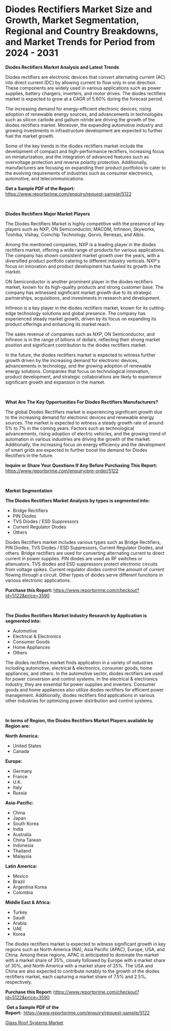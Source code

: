 <p><h1>Diodes Rectifiers Market Size and Growth, Market Segmentation, Regional and Country Breakdowns, and Market Trends for Period from 2024 -  2031</h1></p><p><strong>Diodes Rectifiers Market Analysis and Latest Trends</strong></p>
<p><p>Diodes rectifiers are electronic devices that convert alternating current (AC) into direct current (DC) by allowing current to flow only in one direction. These components are widely used in various applications such as power supplies, battery chargers, inverters, and motor drives. The diodes rectifiers market is expected to grow at a CAGR of 5.60% during the forecast period.</p><p>The increasing demand for energy-efficient electronic devices, rising adoption of renewable energy sources, and advancements in technologies such as silicon carbide and gallium nitride are driving the growth of the diodes rectifiers market. Moreover, the expanding automotive industry and growing investments in infrastructure development are expected to further fuel the market growth.</p><p>Some of the key trends in the diodes rectifiers market include the development of compact and high-performance rectifiers, increasing focus on miniaturization, and the integration of advanced features such as overvoltage protection and reverse polarity protection. Additionally, manufacturers are focusing on expanding their product portfolios to cater to the evolving requirements of industries such as consumer electronics, automotive, and telecommunications.</p></p>
<p><strong>Get a Sample PDF of the Report:&nbsp;</strong> <a href="https://www.reportprime.com/enquiry/request-sample/5122">https://www.reportprime.com/enquiry/request-sample/5122</a></p>
<p>&nbsp;</p>
<p><strong>Diodes Rectifiers Major Market Players</strong></p>
<p><p>The Diodes Rectifiers Market is highly competitive with the presence of key players such as NXP, ON Semiconductor, MACOM, Infineon, Skyworks, Toshiba, Vishay, Comchip Technology, Qorvo, Renesas, and Albis.</p><p>Among the mentioned companies, NXP is a leading player in the diodes rectifiers market, offering a wide range of products for various applications. The company has shown consistent market growth over the years, with a diversified product portfolio catering to different industry verticals. NXP's focus on innovation and product development has fueled its growth in the market.</p><p>ON Semiconductor is another prominent player in the diodes rectifiers market, known for its high-quality products and strong customer base. The company has witnessed significant market growth due to its strategic partnerships, acquisitions, and investments in research and development.</p><p>Infineon is a key player in the diodes rectifiers market, known for its cutting-edge technology solutions and global presence. The company has experienced steady market growth, driven by its focus on expanding its product offerings and enhancing its market reach.</p><p>The sales revenue of companies such as NXP, ON Semiconductor, and Infineon is in the range of billions of dollars, reflecting their strong market position and significant contribution to the diodes rectifiers market.</p><p>In the future, the diodes rectifiers market is expected to witness further growth driven by the increasing demand for electronic devices, advancements in technology, and the growing adoption of renewable energy solutions. Companies that focus on technological innovation, product development, and strategic collaborations are likely to experience significant growth and expansion in the market.</p></p>
<p>&nbsp;</p>
<p><strong>What Are The Key Opportunities For Diodes Rectifiers Manufacturers?</strong></p>
<p><p>The global Diodes Rectifiers market is experiencing significant growth due to the increasing demand for electronic devices and renewable energy sources. The market is expected to witness a steady growth rate of around 5% to 7% in the coming years. Factors such as technological advancements, rising adoption of electric vehicles, and the growing trend of automation in various industries are driving the growth of the market. Additionally, the increasing focus on energy efficiency and the development of smart grids are expected to further boost the demand for Diodes Rectifiers in the future.</p></p>
<p><strong>Inquire or Share Your Questions If Any Before Purchasing This Report:</strong> <a href="https://www.reportprime.com/enquiry/pre-order/5122">https://www.reportprime.com/enquiry/pre-order/5122</a></p>
<p>&nbsp;</p>
<p><strong>Market Segmentation</strong></p>
<p><strong>The Diodes Rectifiers Market Analysis by types is segmented into:</strong></p>
<p><ul><li>Bridge Rectifiers</li><li>PIN Diodes</li><li>TVS Diodes / ESD Suppressors</li><li>Current Regulator Diodes</li><li>Others</li></ul></p>
<p><p>Diodes Rectifiers market includes various types such as Bridge Rectifiers, PIN Diodes, TVS Diodes / ESD Suppressors, Current Regulator Diodes, and others. Bridge rectifiers are used for converting alternating current to direct current in power supplies. PIN diodes are used as RF switches or attenuators. TVS diodes and ESD suppressors protect electronic circuits from voltage spikes. Current regulator diodes control the amount of current flowing through a circuit. Other types of diodes serve different functions in various electronic applications.</p></p>
<p><strong>Purchase this Report:&nbsp;</strong><a href="https://www.reportprime.com/checkout?id=5122&price=3590">https://www.reportprime.com/checkout?id=5122&price=3590</a></p>
<p>&nbsp;</p>
<p><strong>The Diodes Rectifiers Market Industry Research by Application is segmented into:</strong></p>
<p><ul><li>Automotive</li><li>Electrical & Electronics</li><li>Consumer Goods</li><li>Home Appliances</li><li>Others</li></ul></p>
<p><p>The diodes rectifiers market finds application in a variety of industries including automotive, electrical & electronics, consumer goods, home appliances, and others. In the automotive sector, diodes rectifiers are used for power conversion and control systems. In the electrical & electronics industry, they are essential for power supplies and inverters. Consumer goods and home appliances also utilize diodes rectifiers for efficient power management. Additionally, diodes rectifiers find applications in various other industries for optimizing power distribution and control systems.</p></p>
<p>&nbsp;</p>
<p><strong>In terms of Region, the Diodes Rectifiers Market Players available by Region are:</strong></p>
<p>
    <p> <strong> North America: </strong>
        <ul>
            <li>United States</li>
            <li>Canada</li>
        </ul>
        </p> 
    <p> <strong> Europe: </strong>
        <ul>
            <li>Germany</li>
            <li>France</li>
            <li>U.K.</li>
            <li>Italy</li>
            <li>Russia</li>
        </ul>
        </p> 
    <p> <strong> Asia-Pacific: </strong>
        <ul>
            <li>China</li>
            <li>Japan</li>
            <li>South Korea</li>
            <li>India</li>
            <li>Australia</li>
            <li>China Taiwan</li>
            <li>Indonesia</li>
            <li>Thailand</li>
            <li>Malaysia</li>
        </ul>
        </p> 
    <p> <strong> Latin America: </strong>
        <ul>
            <li>Mexico</li>
            <li>Brazil</li>
            <li>Argentina Korea</li>
            <li>Colombia</li>
        </ul>
        </p> 
    <p> <strong> Middle East & Africa: </strong>
        <ul>
            <li>Turkey</li>
            <li>Saudi</li>
            <li>Arabia</li>
            <li>UAE</li>
            <li>Korea</li>
        </ul>
    </p>
    </p>
<p><p>The diodes rectifiers market is expected to witness significant growth in key regions such as North America (NA), Asia Pacific (APAC), Europe, USA, and China. Among these regions, APAC is anticipated to dominate the market with a market share of 35%, closely followed by Europe with a market share of 30%, and North America with a market share of 25%. The USA and China are also expected to contribute notably to the growth of the diodes rectifiers market, each capturing a market share of 7.5% and 2.5%, respectively.</p></p>
<p><strong>Purchase this Report: </strong><a href="https://www.reportprime.com/checkout?id=5122&price=3590">https://www.reportprime.com/checkout?id=5122&price=3590</a></p>
<p>&nbsp;<strong>Get a Sample PDF of the Report:&nbsp;&nbsp;</strong><a href="https://www.reportprime.com/enquiry/request-sample/5122">https://www.reportprime.com/enquiry/request-sample/5122</a></p>
<p><strong></strong></p>
<p><p><a href="https://meowing-lemming-dd3.notion.site/Glass-Roof-Systems-Market-Size-Reflecting-a-Forecast-Till-2031-Market-By-Type-By-Application-and-B-740c27924bf2466a84c9d8f0c2e23866">Glass Roof Systems Market</a></p></p>